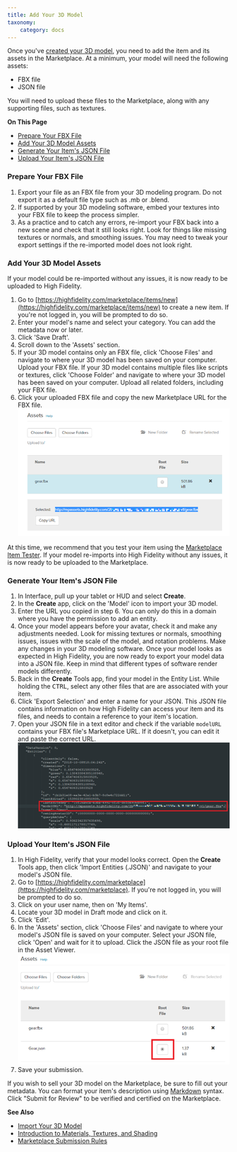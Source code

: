 ```yaml
---
title: Add Your 3D Model
taxonomy:
    category: docs
---
```


Once you've [created your 3D model](../../../create/3d-models/get-model#create-your-own-3d-model), you need to add the item and its assets in the Marketplace. At a minimum, your model will need the following assets:

* FBX file
* JSON file

You will need to upload these files to the Marketplace, along with any supporting files, such as textures. 

**On This Page**
* [Prepare Your FBX File](#prepare-your-fbx-file)
* [Add Your 3D Model Assets](#add-your-3d-model-assets)
* [Generate Your Item's JSON File](#generate-your-items-json-file)
* [Upload Your Item's JSON File](#upload-your-items-json-file)

### Prepare Your FBX File

1. Export your file as an FBX file from your 3D modeling program. Do not export it as a default file type such as .mb or .blend.
2. If supported by your 3D modeling software, embed your textures into your FBX file to keep the process simpler.
3. As a practice and to catch any errors, re-import your FBX back into a new scene and check that it still looks right. Look for things like missing textures or normals, and smoothing issues. You may need to tweak your export settings if the re-imported model does not look right.

### Add Your 3D Model Assets
If your model could be re-imported without any issues, it is now ready to be uploaded to High Fidelity. 

1. Go to [https://highfidelity.com/marketplace/items/new](https://highfidelity.com/marketplace/items/new) to create a new item. If you're not logged in, you will be prompted to do so. 
2. Enter your model's name and select your category. You can add the metadata now or later. 
3. Click 'Save Draft'. 
4. Scroll down to the 'Assets' section. 
5. If your 3D model contains only an FBX file, click 'Choose Files' and navigate to where your 3D model has been saved on your computer. Upload your FBX file. If your 3D model contains multiple files like scripts or textures, click 'Choose Folder' and navigate to where your 3D model has been saved on your computer. Upload all related folders, including your FBX file. 
6. Click your uploaded FBX file and copy the new Marketplace URL for the FBX file. ![](copy-fbx-url.png)

At this time, we recommend that you test your item using the [Marketplace Item Tester](../../../create/tools#marketplace-item-tester). If your model re-imports into High Fidelity without any issues, it is now ready to be uploaded to the Marketplace.

### Generate Your Item's JSON File

1. In Interface, pull up your tablet or HUD and select **Create**.
2. In the **Create** app, click on the 'Model' icon to import your 3D model. 
3. Enter the URL you copied in step 6. You can only do this in a domain where you have the permission to add an entity.
2. Once your model appears before your avatar, check it and make any adjustments needed. Look for missing textures or normals, smoothing issues, issues with the scale of the model, and rotation problems. Make any changes in your 3D modeling software. Once your model looks as expected in High Fidelity, you are now ready to export your model data into a JSON file. Keep in mind that different types of software render models differently.
3. Back in the **Create** Tools app, find your model in the Entity List. While holding the <kbd class="keyboard">CTRL</kbd>, select any other files that are are associated with your item.
4. Click 'Export Selection' and enter a name for your JSON. This JSON file contains information on how High Fidelity can access your item and its files, and needs to contain a reference to your item's location. 
5. Open your JSON file in a text editor and check if the variable `modelURL` contains your FBX file's Marketplace URL. If it doesn't, you can edit it and paste the correct URL. ![](model-json-url.png)

### Upload Your Item's JSON File
1. In High Fidelity, verify that your model looks correct. Open the **Create** Tools app, then click 'Import Entities (.JSON)' and navigate to your model's JSON file. 
2. Go to [https://highfidelity.com/marketplace](https://highfidelity.com/marketplace). If you're not logged in, you will be prompted to do so.
3. Click on your user name, then on 'My Items'.
4. Locate your 3D model in Draft mode and click on it. 
5. Click 'Edit'.
6. In the 'Assets' section, click 'Choose Files' and navigate to where your model's JSON file is saved on your computer. Select your JSON file, click 'Open' and wait for it to upload.
Click the JSON file as your root file in the Asset Viewer. ![](select-root.png)
8. Save your submission.

If you wish to sell your 3D model on the Marketplace, be sure to fill out your metadata. You can format your item's description using [Markdown](../../../contribute/write-for-us#markdown-guide) syntax. Click "Submit for Review" to be verified and certified on the Marketplace.

**See Also**

+ [Import Your 3D Model](../../../create/3d-models/import-model)
+ [Introduction to Materials, Textures, and Shading](../../../create/3d-models/pbr-materials-guide#introduction-to-materials-textures-and-shading)
+ [Marketplace Submission Rules](../../submission-rules)